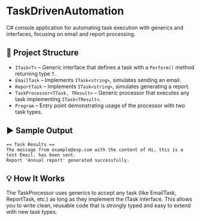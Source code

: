 # TaskDrivenAutomation
C# console application for automating task execution with generics and interfaces, focusing on email and report processing.


## 🧩 Project Structure

- `ITask<T>` – Generic interface that defines a task with a `Perform()` method returning type `T`.
- `EmailTask` – Implements `ITask<string>`, simulates sending an email.
- `ReportTask` – Implements `ITask<string>`, simulates generating a report.
- `TaskProcessor<TTask, TResult>` – Generic processor that executes any task implementing `ITask<TResult>`.
- `Program` – Entry point demonstrating usage of the processor with two task types.

## ▶️ Sample Output

```text
== Task Results ==
The message from example@exp.com with the content of Hi, this is a test Email. has been sent.
Report 'Annual report' generated successfully.
```

## 💡 How It Works
The TaskProcessor uses generics to accept any task (like EmailTask, ReportTask, etc.) as long as they implement the ITask<T> interface. This allows you to write clean, reusable code that is strongly typed and easy to extend with new task types.

